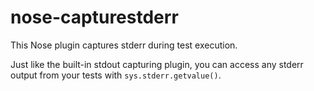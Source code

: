 # nose-capturestderr

This Nose plugin captures stderr during test execution.

Just like the built-in stdout capturing plugin, you can access any stderr
output from your tests with `sys.stderr.getvalue()`.
